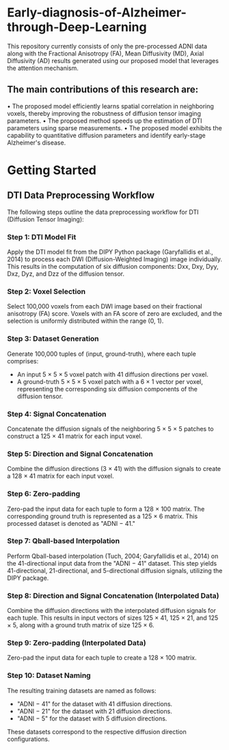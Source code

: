 # Early-diagnosis-of-Alzheimer-through-Deep-Learning

This repository currently consists of only the pre-processed ADNI data along with the Fractional Anisotropy (FA), Mean Diffusivity (MD), Axial Diffusivity (AD) results generated using our proposed model that leverages the attention mechanism.


## The main contributions of this research are:
• The proposed model efficiently learns spatial correlation in neighboring voxels, thereby improving the robustness of diffusion tensor imaging parameters.
• The proposed method speeds up the estimation of DTI parameters using sparse measurements.
• The proposed model exhibits the capability to quantitative diffusion parameters and identify early-stage Alzheimer's disease.


# Getting Started

## DTI Data Preprocessing Workflow

The following steps outline the data preprocessing workflow for DTI (Diffusion Tensor Imaging):

### Step 1: DTI Model Fit
Apply the DTI model fit from the DIPY Python package (Garyfallidis et al., 2014) to process each DWI (Diffusion-Weighted Imaging) image individually. This results in the computation of six diffusion components: Dxx, Dxy, Dyy, Dxz, Dyz, and Dzz of the diffusion tensor.

### Step 2: Voxel Selection
Select 100,000 voxels from each DWI image based on their fractional anisotropy (FA) score. Voxels with an FA score of zero are excluded, and the selection is uniformly distributed within the range (0, 1).

### Step 3: Dataset Generation
Generate 100,000 tuples of (input, ground-truth), where each tuple comprises:
- An input 5 × 5 × 5 voxel patch with 41 diffusion directions per voxel.
- A ground-truth 5 × 5 × 5 voxel patch with a 6 × 1 vector per voxel, representing the corresponding six diffusion components of the diffusion tensor.

### Step 4: Signal Concatenation
Concatenate the diffusion signals of the neighboring 5 × 5 × 5 patches to construct a 125 × 41 matrix for each input voxel.

### Step 5: Direction and Signal Concatenation
Combine the diffusion directions (3 × 41) with the diffusion signals to create a 128 × 41 matrix for each input voxel.

### Step 6: Zero-padding
Zero-pad the input data for each tuple to form a 128 × 100 matrix. The corresponding ground truth is represented as a 125 × 6 matrix. This processed dataset is denoted as "ADNI − 41."

### Step 7: Qball-based Interpolation
Perform Qball-based interpolation (Tuch, 2004; Garyfallidis et al., 2014) on the 41-directional input data from the "ADNI − 41" dataset. This step yields 41-directional, 21-directional, and 5-directional diffusion signals, utilizing the DIPY package.

### Step 8: Direction and Signal Concatenation (Interpolated Data)
Combine the diffusion directions with the interpolated diffusion signals for each tuple. This results in input vectors of sizes 125 × 41, 125 × 21, and 125 × 5, along with a ground truth matrix of size 125 × 6.

### Step 9: Zero-padding (Interpolated Data)
Zero-pad the input data for each tuple to create a 128 × 100 matrix.

### Step 10: Dataset Naming
The resulting training datasets are named as follows:
- "ADNI − 41" for the dataset with 41 diffusion directions.
- "ADNI − 21" for the dataset with 21 diffusion directions.
- "ADNI − 5" for the dataset with 5 diffusion directions.

These datasets correspond to the respective diffusion direction configurations.



